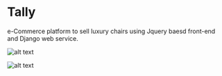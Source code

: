 # Tally
e-Commerce platform to sell luxury chairs using Jquery baesd front-end and Django web service. 


![alt text](https://imgur.com/K9Jd6NC.png)

![alt text](https://imgur.com/dhJ9I3B.png)


